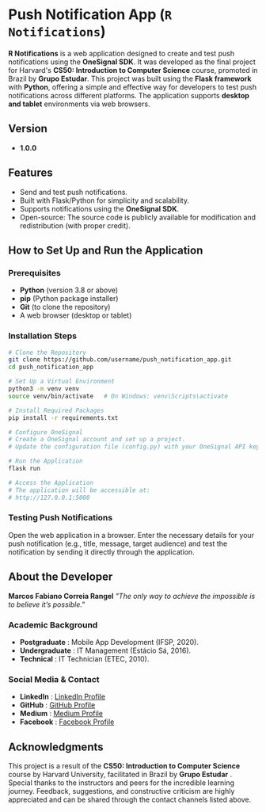 # Push Notification App (`R Notifications`)

**R Notifications** is a web application designed to create and test push notifications using the **OneSignal SDK**. It was developed as the final project for Harvard's **CS50: Introduction to Computer Science** course, promoted in Brazil by **Grupo Estudar**. This project was built using the **Flask framework** with **Python**, offering a simple and effective way for developers to test push notifications across different platforms. The application supports **desktop and tablet** environments via web browsers.

## Version

- **1.0.0**

## Features

- Send and test push notifications.
- Built with Flask/Python for simplicity and scalability.
- Supports notifications using the **OneSignal SDK**.
- Open-source: The source code is publicly available for modification and redistribution (with proper credit).

## How to Set Up and Run the Application

### Prerequisites

- **Python** (version 3.8 or above)
- **pip** (Python package installer)
- **Git** (to clone the repository)
- A web browser (desktop or tablet)

### Installation Steps

```bash
# Clone the Repository
git clone https://github.com/username/push_notification_app.git
cd push_notification_app

# Set Up a Virtual Environment
python3 -m venv venv
source venv/bin/activate   # On Windows: venv\Scripts\activate

# Install Required Packages
pip install -r requirements.txt

# Configure OneSignal
# Create a OneSignal account and set up a project.
# Update the configuration file (config.py) with your OneSignal API key and app ID.

# Run the Application
flask run

# Access the Application
# The application will be accessible at:
# http://127.0.0.1:5000
```


### Testing Push Notifications

Open the web application in a browser. Enter the necessary details for your push notification (e.g., title, message, target audience) and test the notification by sending it directly through the application.

## About the Developer

**Marcos Fabiano Correia Rangel**
*"The only way to achieve the impossible is to believe it’s possible."*

### Academic Background

* **Postgraduate** : Mobile App Development (IFSP, 2020).
* **Undergraduate** : IT Management (Estácio Sá, 2016).
* **Technical** : IT Technician (ETEC, 2010).

### Social Media & Contact

* **LinkedIn** : [LinkedIn Profile](#)
* **GitHub** : [GitHub Profile](#)
* **Medium** : [Medium Profile](#)
* **Facebook** : [Facebook Profile](#)

## Acknowledgments

This project is a result of the **CS50: Introduction to Computer Science** course by Harvard University, facilitated in Brazil by  **Grupo Estudar** . Special thanks to the instructors and peers for the incredible learning journey. Feedback, suggestions, and constructive criticism are highly appreciated and can be shared through the contact channels listed above.
